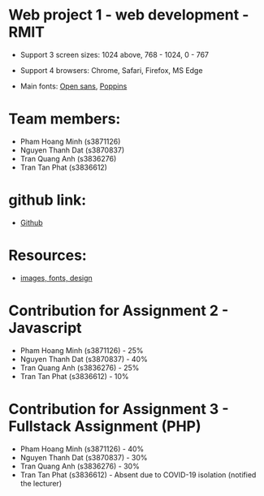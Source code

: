 # Web project 1 - web development - RMIT

- Support 3 screen sizes: 1024 above, 768 - 1024, 0 - 767

- Support 4 browsers: Chrome, Safari, Firefox, MS Edge

- Main fonts: [Open sans](https://fonts.google.com/specimen/Open+Sans?preview.text_type=custom), [Poppins](https://fonts.google.com/specimen/Poppins)

# Team members:
- Pham Hoang Minh (s3871126)
- Nguyen Thanh Dat (s3870837)
- Tran Quang Anh (s3836276)
- Tran Tan Phat (s3836612)

# github link:
- [Github](https://github.com/momoclouq/RMIT_webProg_assignment1)

# Resources:
- [images, fonts, design](https://docs.google.com/document/d/1hl31TXAs2K_oXx0KotRj-XuLF2v7M40ATTOtUoI5_AQ/edit?usp=sharing)

# Contribution for Assignment 2 - Javascript
- Pham Hoang Minh (s3871126) - 25%
- Nguyen Thanh Dat (s3870837) - 40%
- Tran Quang Anh (s3836276) - 25%
- Tran Tan Phat (s3836612) - 10%

# Contribution for Assignment 3 - Fullstack Assignment (PHP)
- Pham Hoang Minh (s3871126) - 40%
- Nguyen Thanh Dat (s3870837) - 30%
- Tran Quang Anh (s3836276) - 30%
- Tran Tan Phat (s3836612) - Absent due to COVID-19 isolation (notified the lecturer)